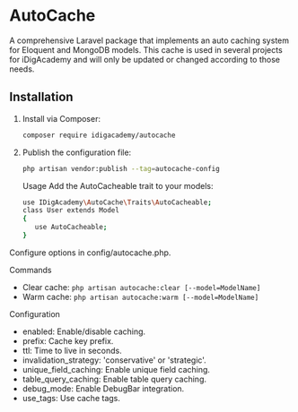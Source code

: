 # AutoCache

A comprehensive Laravel package that implements an auto caching system for Eloquent and MongoDB models. This cache is used in several projects for iDigAcademy and will only be updated or changed according to those needs.

## Installation

1. Install via Composer:

   ```bash
   composer require idigacademy/autocache
   ```

2. Publish the configuration file:
   ```bash
   php artisan vendor:publish --tag=autocache-config
   ```
   Usage
   Add the AutoCacheable trait to your models:
   ```bash
   use IDigAcademy\AutoCache\Traits\AutoCacheable;
   class User extends Model
   {
      use AutoCacheable;
   }
   ```
Configure options in config/autocache.php.

Commands
* Clear cache: ```php artisan autocache:clear [--model=ModelName]```
* Warm cache: ```php artisan autocache:warm [--model=ModelName]```

Configuration
* enabled: Enable/disable caching.
* prefix: Cache key prefix.
* ttl: Time to live in seconds.
* invalidation_strategy: 'conservative' or 'strategic'.
* unique_field_caching: Enable unique field caching.
* table_query_caching: Enable table query caching.
* debug_mode: Enable DebugBar integration.
* use_tags: Use cache tags.


